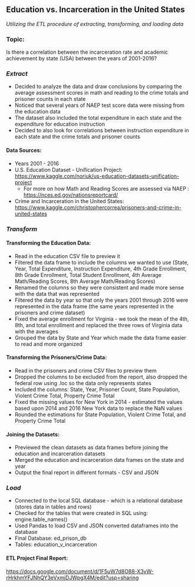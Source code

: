 ## Education vs. Incarceration in the United States
*Utilizing the ETL procedure of extracting, transforming, and loading data*

### Topic:
Is there a correlation between the incarceration rate and academic achievement by state (USA) between the years of 2001-2016?
  
### *Extract*
- Decided to analyze the data and draw conclusions by comparing the average assessment scores in math and reading to the crime totals and prisoner counts in each state
- Noticed that several years of NAEP test score data were missing from the education data
- The dataset also included the total expenditure in each state and the expenditure for education instruction
- Decided to also look for correlations between instruction expenditure in each state and the crime totals and prisoner counts

#### Data Sources: 
- Years 2001 - 2016
- U.S. Education Dataset - Unification Project: https://www.kaggle.com/noriuk/us-education-datasets-unification-project
  - For more on how Math and Reading Scores are assessed via NAEP : https://nces.ed.gov/nationsreportcard/ </li>
- Crime and Incarceration in the United States: https://www.kaggle.com/christophercorrea/prisoners-and-crime-in-united-states

### *Transform*
#### Transforming the Education Data: 
- Read in the education CSV file to preview it
- Filtered the data frame to include the columns we wanted to use (State, Year, Total Expenditure, Instruction Expenditure, 4th Grade Enrollment, 8th Grade Enrollment, Total Student Enrollment, 4th Average Math/Reading Scores, 8th Average Math/Reading Scores)
- Renamed the columns so they were consistent and made more sense with the data that was represented
- Filtered the data by year so that only the years 2001 through 2016 were represented in the data frame (the same years represented in the prisoners and crime dataset)
- Fixed the average enrollment for Virginia - we took the mean of the 4th, 8th, and total enrollment and replaced the three rows of Virginia data with the averages
- Grouped the data by State and Year which made the data frame easier to read and more organized

#### Transforming the Prisoners/Crime Data:
- Read in the prisoners and crime CSV files to preview them
- Dropped the columns to be excluded from the report, also dropped the federal row using .loc so the data only represents states
- Included the columns: State, Year, Prisoner Count, State Population, Violent Crime Total, Property Crime Total 
- Fixed the missing values for New York in 2014 - estimated the values based upon 2014 and 2016 New York data to replace the NaN values 
- Rounded the estimations for State Population, Violent Crime Total, and Property Crime Total

#### Joining the Datasets: 
- Previewed the clean datasets as data frames before joining the education and incarceration datasets
- Merged the education and incarceration data frames on the state and year 
- Output the final report in different formats - CSV and JSON

### *Load*
- Connected to the local SQL database - which is a relational database (stores data in tables and rows)
- Checked for the tables that were created in SQL using: engine.table_names() 
- Used Pandas to load CSV and JSON converted dataframes into the database
- Final Database: ed_prison_db
- Tables: education_v_incarceration

#### ETL Project Final Report:
https://docs.google.com/document/d/1F5uW7d8O88-X3vW-rHrkhmYFJNhQY3eVxmjDJWpgX4M/edit?usp=sharing
